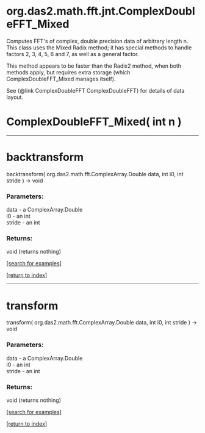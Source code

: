 # org.das2.math.fft.jnt.ComplexDoubleFFT_Mixed

Computes FFT's of complex, double precision data of arbitrary length n.
 This class uses the Mixed Radix method; it has special methods to handle
 factors 2, 3, 4, 5, 6 and 7, as well as a general factor.
 <P>
 This method appears to be faster than the Radix2 method, when both methods apply,
 but requires extra storage (which ComplexDoubleFFT_Mixed manages itself).
 <P>
 See {@link ComplexDoubleFFT ComplexDoubleFFT} for details of data layout.

# ComplexDoubleFFT_Mixed( int n )


***
<a name="backtransform"></a>
# backtransform
backtransform( org.das2.math.fft.ComplexArray.Double data, int i0, int stride ) &rarr; void



### Parameters:
data - a ComplexArray.Double
<br>i0 - an int
<br>stride - an int

### Returns:
void (returns nothing)


<a href="https://github.com/autoplot/dev/search?q=backtransform&unscoped_q=backtransform">[search for examples]</a>

<a href="https://github.com/autoplot/documentation/blob/master/javadoc/index-all.md">[return to index]</a>

***
<a name="transform"></a>
# transform
transform( org.das2.math.fft.ComplexArray.Double data, int i0, int stride ) &rarr; void



### Parameters:
data - a ComplexArray.Double
<br>i0 - an int
<br>stride - an int

### Returns:
void (returns nothing)


<a href="https://github.com/autoplot/dev/search?q=transform&unscoped_q=transform">[search for examples]</a>

<a href="https://github.com/autoplot/documentation/blob/master/javadoc/index-all.md">[return to index]</a>

